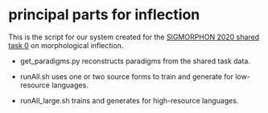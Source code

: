 # principal parts for inflection

This is the script for our system created for the [SIGMORPHON 2020 shared task 0](https://sigmorphon.github.io/sharedtasks/2020/task0/) on morphological inflection.

- get_paradigms.py reconstructs paradigms from the shared task data.

- runAll.sh uses one or two source forms to train and generate for low-resource languages.

- runAll_large.sh trains and generates for high-resource languages.

